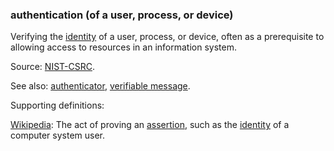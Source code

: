 ### authentication (of a user, process, or device)

<p class="c8"><span>Verifying the </span><span class="c2"><a class="c3" href="#h.z1gairv0pej5">identity</a></span><span class="c0">&nbsp;of a user, process, or device, often as a prerequisite to allowing access to resources in an information system.</span></p><p class="c8"><span>Source: </span><span class="c2"><a class="c3" href="https://www.google.com/url?q=https://csrc.nist.gov/glossary/term/authentication&amp;sa=D&amp;source=editors&amp;ust=1706779842521067&amp;usg=AOvVaw26WHvs1mkdPwTZ_9OCB8Tr">NIST-CSRC</a></span><span class="c0">.</span></p><p class="c8"><span>See also: </span><span class="c2"><a class="c3" href="#h.ej596duqqmnb">authenticator</a></span><span>, </span><span class="c2"><a class="c3" href="#h.7zrsx7mki2fr">verifiable message</a></span><span class="c0">.</span></p><p class="c8"><span class="c0">Supporting definitions:</span></p><p class="c8"><span class="c2"><a class="c3" href="https://www.google.com/url?q=https://en.wikipedia.org/wiki/Authentication&amp;sa=D&amp;source=editors&amp;ust=1706779842521825&amp;usg=AOvVaw0qAlgRV89KBi3l3RSBUDa6">Wikipedia</a></span><span>: The act of proving an </span><span class="c2"><a class="c3" href="https://www.google.com/url?q=https://en.wikipedia.org/wiki/Logical_assertion&amp;sa=D&amp;source=editors&amp;ust=1706779842522153&amp;usg=AOvVaw3M2NnL2x8iASIzSrAsKNRC">assertion</a></span><span>, such as the </span><span class="c2"><a class="c3" href="https://www.google.com/url?q=https://en.wikipedia.org/wiki/Digital_identity&amp;sa=D&amp;source=editors&amp;ust=1706779842522442&amp;usg=AOvVaw3Cl8jpRliaiWxgGsRzEr4D">identity</a></span><span class="c0">&nbsp;of a computer system user.</span></p>